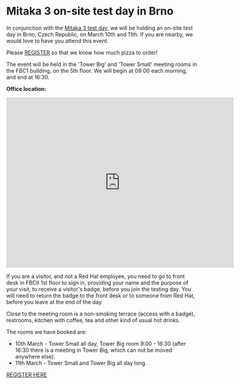 # Mitaka 3 on-site test day in Brno

In conjunction with the [Mitaka 3 test day](/testday/mitaka/milestone3),
we will be holding an on-site test day in Brno, Czech Republic, on March
10th and 11th. If you are nearby, we would love to have you attend this event.

Please
[REGISTER](https://www.eventbrite.com/e/rdo-on-site-test-day-brno-tickets-5934822213)
so that we know how much pizza to order!

The event will be held in the 'Tower Big' and 'Tower Small' meeting
rooms in the FBC1 building, on the 5th floor. We will begin at 09:00
each morning, and end at 16:30.

**Office location:**
<iframe
src="https://www.google.com/maps/embed?pb=!1m18!1m12!1m3!1d2605.655002625257!2d16.578895251088674!3d49.22606958260012!2m3!1f0!2f0!3f0!3m2!1i1024!2i768!4f13.1!3m3!1m2!1s0x47129403dfb8bc41%3A0x13237cc36084373b!2sRed+Hat+Czech!5e0!3m2!1sen!2sus!4v1456175625813"
width="600" height="450" frameborder="0" style="border:0"
allowfullscreen></iframe>

If you are a visitor, and not a Red Hat employee,
you need to go to front desk in FBCII 1st floor to sign in, providing
your name and the purpose of your visit, to receive a visitor's badge,
before you join the testing day. You will need to return the badge
to the front desk or to someone from Red Hat, before you leave
at the end of the day.

Close to the meeting room is a non-smoking terrace (access with a badge),
restrooms, kitchen with coffee, tea and other kind of usual hot drinks.

The rooms we have booked are:

* 10th March - Tower Small all day, Tower Big room 9:00 - 16:30 (after 16:30 there is a meeting in Tower Big, which can not be moved anywhere else).
* 11th March - Tower Small and Tower Big all day long.

[REGISTER
HERE](https://www.eventbrite.com/e/rdo-on-site-test-day-brno-tickets-5934822213)
